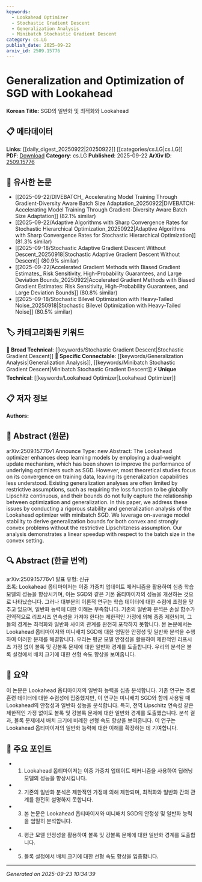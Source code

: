 ```yaml
---
keywords:
  - Lookahead Optimizer
  - Stochastic Gradient Descent
  - Generalization Analysis
  - Minibatch Stochastic Gradient Descent
category: cs.LG
publish_date: 2025-09-22
arxiv_id: 2509.15776
---
```


<!-- KEYWORD_LINKING_METADATA:
{
  "processed_timestamp": "2025-09-23T10:34:39.233683",
  "vocabulary_version": "1.0",
  "selected_keywords": [
    "Lookahead Optimizer",
    "Stochastic Gradient Descent",
    "Generalization Analysis",
    "Minibatch Stochastic Gradient Descent"
  ],
  "rejected_keywords": [],
  "similarity_scores": {
    "Lookahead Optimizer": 0.78,
    "Stochastic Gradient Descent": 0.72,
    "Generalization Analysis": 0.75,
    "Minibatch Stochastic Gradient Descent": 0.73
  },
  "extraction_method": "AI_prompt_based",
  "budget_applied": true,
  "candidates_json": {
    "candidates": [
      {
        "surface": "Lookahead optimizer",
        "canonical": "Lookahead Optimizer",
        "aliases": [
          "Lookahead"
        ],
        "category": "unique_technical",
        "rationale": "The Lookahead optimizer is a specific optimization technique that enhances deep learning models, making it a unique technical concept relevant to the paper.",
        "novelty_score": 0.75,
        "connectivity_score": 0.68,
        "specificity_score": 0.82,
        "link_intent_score": 0.78
      },
      {
        "surface": "SGD",
        "canonical": "Stochastic Gradient Descent",
        "aliases": [
          "SGD"
        ],
        "category": "broad_technical",
        "rationale": "Stochastic Gradient Descent is a fundamental optimization method in machine learning, providing strong connectivity to related optimization techniques.",
        "novelty_score": 0.45,
        "connectivity_score": 0.85,
        "specificity_score": 0.65,
        "link_intent_score": 0.72
      },
      {
        "surface": "generalization analysis",
        "canonical": "Generalization Analysis",
        "aliases": [
          "generalization study"
        ],
        "category": "specific_connectable",
        "rationale": "Generalization analysis is crucial for understanding model performance beyond training data, linking to broader discussions in machine learning.",
        "novelty_score": 0.58,
        "connectivity_score": 0.79,
        "specificity_score": 0.71,
        "link_intent_score": 0.75
      },
      {
        "surface": "minibatch SGD",
        "canonical": "Minibatch Stochastic Gradient Descent",
        "aliases": [
          "minibatch SGD"
        ],
        "category": "specific_connectable",
        "rationale": "Minibatch SGD is a variant of SGD that is widely used in practice, offering specific connectivity to optimization strategies.",
        "novelty_score": 0.52,
        "connectivity_score": 0.77,
        "specificity_score": 0.69,
        "link_intent_score": 0.73
      }
    ],
    "ban_list_suggestions": [
      "convergence",
      "performance",
      "training data"
    ]
  },
  "decisions": [
    {
      "candidate_surface": "Lookahead optimizer",
      "resolved_canonical": "Lookahead Optimizer",
      "decision": "linked",
      "scores": {
        "novelty": 0.75,
        "connectivity": 0.68,
        "specificity": 0.82,
        "link_intent": 0.78
      }
    },
    {
      "candidate_surface": "SGD",
      "resolved_canonical": "Stochastic Gradient Descent",
      "decision": "linked",
      "scores": {
        "novelty": 0.45,
        "connectivity": 0.85,
        "specificity": 0.65,
        "link_intent": 0.72
      }
    },
    {
      "candidate_surface": "generalization analysis",
      "resolved_canonical": "Generalization Analysis",
      "decision": "linked",
      "scores": {
        "novelty": 0.58,
        "connectivity": 0.79,
        "specificity": 0.71,
        "link_intent": 0.75
      }
    },
    {
      "candidate_surface": "minibatch SGD",
      "resolved_canonical": "Minibatch Stochastic Gradient Descent",
      "decision": "linked",
      "scores": {
        "novelty": 0.52,
        "connectivity": 0.77,
        "specificity": 0.69,
        "link_intent": 0.73
      }
    }
  ]
}
-->

# Generalization and Optimization of SGD with Lookahead

**Korean Title:** SGD의 일반화 및 최적화와 Lookahead

## 📋 메타데이터

**Links**: [[daily_digest_20250922|20250922]] [[categories/cs.LG|cs.LG]]
**PDF**: [Download](https://arxiv.org/pdf/2509.15776.pdf)
**Category**: cs.LG
**Published**: 2025-09-22
**ArXiv ID**: [2509.15776](https://arxiv.org/abs/2509.15776)

## 🔗 유사한 논문
- [[2025-09-22/DIVEBATCH_ Accelerating Model Training Through Gradient-Diversity Aware Batch Size Adaptation_20250922|DIVEBATCH: Accelerating Model Training Through Gradient-Diversity Aware Batch Size Adaptation]] (82.1% similar)
- [[2025-09-22/Adaptive Algorithms with Sharp Convergence Rates for Stochastic Hierarchical Optimization_20250922|Adaptive Algorithms with Sharp Convergence Rates for Stochastic Hierarchical Optimization]] (81.3% similar)
- [[2025-09-18/Stochastic Adaptive Gradient Descent Without Descent_20250918|Stochastic Adaptive Gradient Descent Without Descent]] (80.9% similar)
- [[2025-09-22/Accelerated Gradient Methods with Biased Gradient Estimates_ Risk Sensitivity, High-Probability Guarantees, and Large Deviation Bounds_20250922|Accelerated Gradient Methods with Biased Gradient Estimates: Risk Sensitivity, High-Probability Guarantees, and Large Deviation Bounds]] (80.8% similar)
- [[2025-09-18/Stochastic Bilevel Optimization with Heavy-Tailed Noise_20250918|Stochastic Bilevel Optimization with Heavy-Tailed Noise]] (80.5% similar)

## 🏷️ 카테고리화된 키워드
**🧠 Broad Technical**: [[keywords/Stochastic Gradient Descent|Stochastic Gradient Descent]]
**🔗 Specific Connectable**: [[keywords/Generalization Analysis|Generalization Analysis]], [[keywords/Minibatch Stochastic Gradient Descent|Minibatch Stochastic Gradient Descent]]
**⚡ Unique Technical**: [[keywords/Lookahead Optimizer|Lookahead Optimizer]]

## 📋 저자 정보

**Authors:** 

## 📄 Abstract (원문)

arXiv:2509.15776v1 Announce Type: new 
Abstract: The Lookahead optimizer enhances deep learning models by employing a dual-weight update mechanism, which has been shown to improve the performance of underlying optimizers such as SGD. However, most theoretical studies focus on its convergence on training data, leaving its generalization capabilities less understood. Existing generalization analyses are often limited by restrictive assumptions, such as requiring the loss function to be globally Lipschitz continuous, and their bounds do not fully capture the relationship between optimization and generalization. In this paper, we address these issues by conducting a rigorous stability and generalization analysis of the Lookahead optimizer with minibatch SGD. We leverage on-average model stability to derive generalization bounds for both convex and strongly convex problems without the restrictive Lipschitzness assumption. Our analysis demonstrates a linear speedup with respect to the batch size in the convex setting.

## 🔍 Abstract (한글 번역)

arXiv:2509.15776v1 발표 유형: 신규  
초록: Lookahead 옵티마이저는 이중 가중치 업데이트 메커니즘을 활용하여 심층 학습 모델의 성능을 향상시키며, 이는 SGD와 같은 기본 옵티마이저의 성능을 개선하는 것으로 나타났습니다. 그러나 대부분의 이론적 연구는 학습 데이터에 대한 수렴에 초점을 맞추고 있으며, 일반화 능력에 대한 이해는 부족합니다. 기존의 일반화 분석은 손실 함수가 전역적으로 리프시츠 연속성을 가져야 한다는 제한적인 가정에 의해 종종 제한되며, 그들의 경계는 최적화와 일반화 사이의 관계를 완전히 포착하지 못합니다. 본 논문에서는 Lookahead 옵티마이저와 미니배치 SGD에 대한 엄밀한 안정성 및 일반화 분석을 수행하여 이러한 문제를 해결합니다. 우리는 평균 모델 안정성을 활용하여 제한적인 리프시츠 가정 없이 볼록 및 강볼록 문제에 대한 일반화 경계를 도출합니다. 우리의 분석은 볼록 설정에서 배치 크기에 대한 선형 속도 향상을 보여줍니다.

## 📝 요약

이 논문은 Lookahead 옵티마이저의 일반화 능력을 심층 분석합니다. 기존 연구는 주로 훈련 데이터에 대한 수렴성에 집중했지만, 이 연구는 미니배치 SGD와 함께 사용될 때 Lookahead의 안정성과 일반화 성능을 분석합니다. 특히, 전역 Lipschitz 연속성 같은 제한적인 가정 없이도 볼록 및 강볼록 문제에 대한 일반화 경계를 도출했습니다. 분석 결과, 볼록 문제에서 배치 크기에 비례한 선형 속도 향상을 보여줍니다. 이 연구는 Lookahead 옵티마이저의 일반화 능력에 대한 이해를 확장하는 데 기여합니다.

## 🎯 주요 포인트

- 1. Lookahead 옵티마이저는 이중 가중치 업데이트 메커니즘을 사용하여 딥러닝 모델의 성능을 향상시킵니다.
- 2. 기존의 일반화 분석은 제한적인 가정에 의해 제한되며, 최적화와 일반화 간의 관계를 완전히 설명하지 못합니다.
- 3. 본 논문은 Lookahead 옵티마이저와 미니배치 SGD의 안정성 및 일반화 능력을 엄밀히 분석합니다.
- 4. 평균 모델 안정성을 활용하여 볼록 및 강볼록 문제에 대한 일반화 경계를 도출합니다.
- 5. 볼록 설정에서 배치 크기에 대한 선형 속도 향상을 입증합니다.


---

*Generated on 2025-09-23 10:34:39*